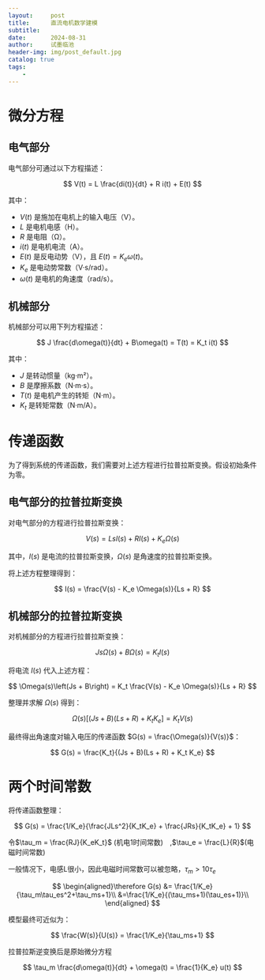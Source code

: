 ```yaml
---
layout:     post
title:      直流电机数学建模
subtitle:   
date:       2024-08-31
author:     试墨临池
header-img: img/post_default.jpg
catalog: true
tags:
    - 
---
```

# 微分方程

## 电气部分
电气部分可通过以下方程描述：

$$
V(t) = L \frac{di(t)}{dt} + R i(t) + E(t)
$$

其中：
- $V(t)$ 是施加在电机上的输入电压（V）。
- $L$ 是电机电感（H）。
- $R$ 是电阻（Ω）。
- $i(t)$ 是电机电流（A）。
- $E(t)$ 是反电动势（V），且 $E(t) = K_e \omega(t)$。
- $K_e$ 是电动势常数（V·s/rad）。
- $\omega(t)$ 是电机的角速度（rad/s）。

## 机械部分
机械部分可以用下列方程描述：

$$
J \frac{d\omega(t)}{dt} + B\omega(t) = T(t) = K_t i(t)
$$

其中：
- $J$ 是转动惯量（kg·m²）。
- $B$ 是摩擦系数（N·m·s）。
- $T(t)$ 是电机产生的转矩（N·m）。
- $K_t$ 是转矩常数（N·m/A）。

## 

# 传递函数
为了得到系统的传递函数，我们需要对上述方程进行拉普拉斯变换。假设初始条件为零。

## 电气部分的拉普拉斯变换
对电气部分的方程进行拉普拉斯变换：

$$
V(s) = LsI(s) + RI(s) + K_e \Omega(s)
$$

其中，$I(s)$ 是电流的拉普拉斯变换，$\Omega(s)$ 是角速度的拉普拉斯变换。

将上述方程整理得到：

$$
I(s) = \frac{V(s) - K_e \Omega(s)}{Ls + R}
$$

## 机械部分的拉普拉斯变换
对机械部分的方程进行拉普拉斯变换：

$$
Js\Omega(s) + B\Omega(s) = K_t I(s)
$$

将电流 $I(s)$ 代入上述方程：

$$
\Omega(s)\left(Js + B\right) = K_t \frac{V(s) - K_e \Omega(s)}{Ls + R}
$$

整理并求解 $\Omega(s)$ 得到：

$$
\Omega(s)\left[\left(Js + B\right)(Ls + R) + K_t K_e\right] = K_t V(s)
$$

最终得出角速度对输入电压的传递函数 $G(s) = \frac{\Omega(s)}{V(s)}$：

$$
G(s) = \frac{K_t}{(Js + B)(Ls + R) + K_t K_e}
$$

# 两个时间常数

将传递函数整理：

$$
G(s) = \frac{1/K_e}{\frac{JLs^2}{K_tK_e} + \frac{JRs}{K_tK_e} + 1}
$$

令$\tau_m = \frac{RJ}{K_eK_t}$ (机电1时间常数)&emsp;,$\tau_e = \frac{L}{R}$(电磁时间常数)

一般情况下，电感L很小，因此电磁时间常数可以被忽略，$\tau_m>10\tau_e$

$$
\begin{aligned}\therefore G(s) &= \frac{1/K_e}{\tau_m\tau_es^2+\tau_ms+1}\\
&=\frac{1/K_e}{(\tau_ms+1)(\tau_es+1)}\\
\end{aligned}
$$

模型最终可近似为：

$$
\frac{W(s)}{U(s)} = \frac{1/K_e}{\tau_ms+1}
$$

拉普拉斯逆变换后是原始微分方程

$$
\tau_m \frac{d\omega(t)}{dt} + \omega(t) = \frac{1}{K_e} u(t)
$$












